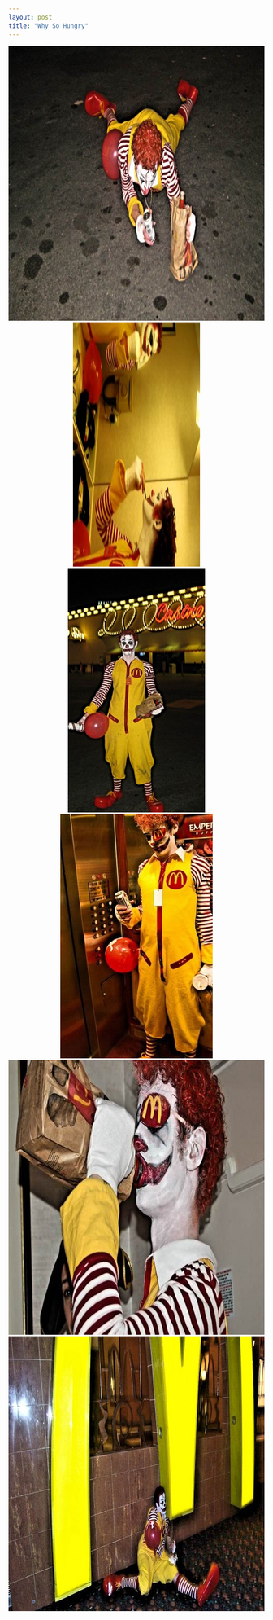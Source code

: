 ```yaml
---
layout: post
title: "Why So Hungry"
---
```


<img class="outline" src="/images/2010-1-30-why-so-hungry/almost-there.jpg" alt="Almost There" width="960" height="540"/>
<center>
<img class="outline" src="/images/2010-1-30-why-so-hungry/getting-ready.jpg" alt="Getting Ready" width="250" height="480"/>
<img class="outline" src="/images/2010-1-30-why-so-hungry/can-i-help-you.jpg" alt="Can I Help You" width="270" height="480"/>
<img class="outline" src="/images/2010-1-30-why-so-hungry/pirate-eye.jpg" alt="Pirate Eye" width="300" height="480"/>
</center>
<img class="outline" src="/images/2010-1-30-why-so-hungry/thirsty.jpg" alt="Thirsty" width="960" height="540"/>
<img class="outline" src="/images/2010-1-30-why-so-hungry/end-of-the-road.jpg" alt="End of the Road" width="960" height="540"/>
